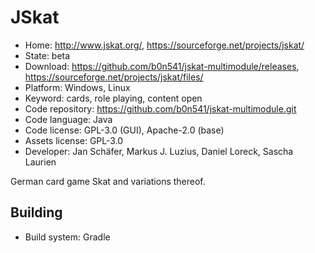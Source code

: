 # JSkat

- Home: http://www.jskat.org/, https://sourceforge.net/projects/jskat/
- State: beta
- Download: https://github.com/b0n541/jskat-multimodule/releases, https://sourceforge.net/projects/jskat/files/
- Platform: Windows, Linux
- Keyword: cards, role playing, content open
- Code repository: https://github.com/b0n541/jskat-multimodule.git
- Code language: Java
- Code license: GPL-3.0 (GUI), Apache-2.0 (base)
- Assets license: GPL-3.0
- Developer: Jan Schäfer, Markus J. Luzius, Daniel Loreck, Sascha Laurien

German card game Skat and variations thereof.

## Building

- Build system: Gradle
